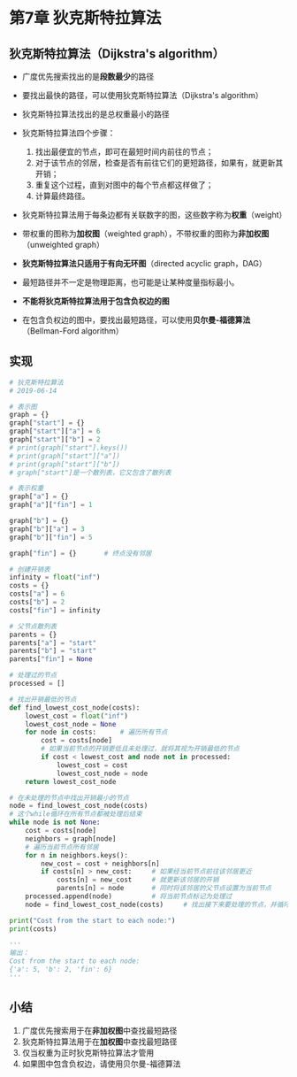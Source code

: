 # 第7章 狄克斯特拉算法

## 狄克斯特拉算法（Dijkstra's algorithm）

+ 广度优先搜索找出的是**段数最少**的路径
+ 要找出最快的路径，可以使用狄克斯特拉算法（Dijkstra's algorithm）

+ 狄克斯特拉算法找出的是总权重最小的路径
+ 狄克斯特拉算法四个步骤：
  1. 找出最便宜的节点，即可在最短时间内前往的节点；
  2. 对于该节点的邻居，检查是否有前往它们的更短路径，如果有，就更新其开销；
  3. 重复这个过程，直到对图中的每个节点都这样做了；
  4. 计算最终路径。

+ 狄克斯特拉算法用于每条边都有关联数字的图，这些数字称为**权重**（weight）
+ 带权重的图称为**加权图**（weighted graph），不带权重的图称为**非加权图**（unweighted graph）
+ **狄克斯特拉算法只适用于有向无环图**（directed acyclic graph，DAG）

+ 最短路径并不一定是物理距离，也可能是让某种度量指标最小。

+ **不能将狄克斯特拉算法用于包含负权边的图**

+ 在包含负权边的图中，要找出最短路径，可以使用**贝尔曼-福德算法**（Bellman-Ford algorithm）
  
## 实现

``` Python
# 狄克斯特拉算法
# 2019-06-14

# 表示图
graph = {}
graph["start"] = {}
graph["start"]["a"] = 6
graph["start"]["b"] = 2
# print(graph["start"].keys())
# print(graph["start"]["a"])
# print(graph["start"]["b"])
# graph["start"]是一个散列表，它又包含了散列表

# 表示权重
graph["a"] = {}
graph["a"]["fin"] = 1

graph["b"] = {}
graph["b"]["a"] = 3
graph["b"]["fin"] = 5

graph["fin"] = {}       # 终点没有邻居

# 创建开销表
infinity = float("inf")
costs = {}
costs["a"] = 6
costs["b"] = 2
costs["fin"] = infinity

# 父节点散列表
parents = {}
parents["a"] = "start"
parents["b"] = "start"
parents["fin"] = None

# 处理过的节点
processed = []

# 找出开销最低的节点
def find_lowest_cost_node(costs):
    lowest_cost = float("inf")
    lowest_cost_node = None
    for node in costs:      # 遍历所有节点
        cost = costs[node]
        # 如果当前节点的开销更低且未处理过，就将其视为开销最低的节点
        if cost < lowest_cost and node not in processed:
            lowest_cost = cost
            lowest_cost_node = node
    return lowest_cost_node

# 在未处理的节点中找出开销最小的节点
node = find_lowest_cost_node(costs)
# 这个while循环在所有节点都被处理后结束
while node is not None:
    cost = costs[node]
    neighbors = graph[node]
    # 遍历当前节点所有邻居
    for n in neighbors.keys():
        new_cost = cost + neighbors[n]
        if costs[n] > new_cost:     # 如果经当前节点前往该邻居更近
            costs[n] = new_cost     # 就更新该邻居的开销
            parents[n] = node       # 同时将该邻居的父节点设置为当前节点
    processed.append(node)          # 将当前节点标记为处理过
    node = find_lowest_cost_node(costs)     # 找出接下来要处理的节点，并循环

print("Cost from the start to each node:")
print(costs)

'''
输出：
Cost from the start to each node:
{'a': 5, 'b': 2, 'fin': 6}
'''
```

## 小结

1. 广度优先搜索用于在**非加权图**中查找最短路径
2. 狄克斯特拉算法用于在**加权图**中查找最短路径
3. 仅当权重为正时狄克斯特拉算法才管用
4. 如果图中包含负权边，请使用贝尔曼-福德算法
